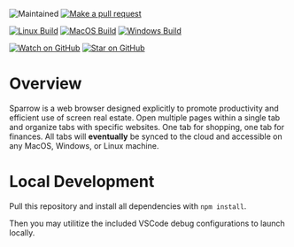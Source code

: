 ![Maintained][maintained-badge]
[![Make a pull request][prs-badge]][prs]

[![Linux Build][linux-build-badge]][linux-build]
[![MacOS Build][macos-build-badge]][macos-build]
[![Windows Build][windows-build-badge]][windows-build]

[![Watch on GitHub][github-watch-badge]][github-watch]
[![Star on GitHub][github-star-badge]][github-star]

# Overview
Sparrow is a web browser designed explicitly to promote productivity and efficient use of screen real estate. Open multiple pages within a single tab and organize tabs with specific websites. One tab for shopping, one tab for finances. All tabs will **eventually** be synced to the cloud and accessible on any MacOS, Windows, or Linux machine.

# Local Development
Pull this repository and install all dependencies with
```npm install```.

Then you may utilitize the included VSCode debug configurations to launch locally.

[maintained-badge]: https://img.shields.io/badge/maintained-yes-brightgreen
[prs-badge]: https://img.shields.io/badge/PRs-welcome-red.svg
[prs]: http://makeapullrequest.com

[linux-build-badge]: https://github.com/Theking5301/Pasco/workflows/Linux%20Build/badge.svg
[linux-build]: https://github.com/Theking5301/Pasco/actions?query=workflow%3A%22Linux+Build%22
[macos-build-badge]: https://github.com/Theking5301/Pasco/workflows/MacOS%20Build/badge.svg
[macos-build]: https://github.com/Theking5301/Pasco/actions?query=workflow%3A%22MacOS+Build%22
[windows-build-badge]: https://github.com/Theking5301/Pasco/workflows/Windows%20Build/badge.svg
[windows-build]: https://github.com/Theking5301/Pasco/actions?query=workflow%3A%22Windows+Build%22

[github-watch-badge]: https://img.shields.io/github/watchers/Theking5301/Pasco.svg?style=social
[github-watch]: https://github.com/Theking5301/Pasco/watchers
[github-star-badge]: https://img.shields.io/github/stars/Theking5301/Pasco.svg?style=social
[github-star]: https://github.com/Theking5301/Pasco/stargazers
